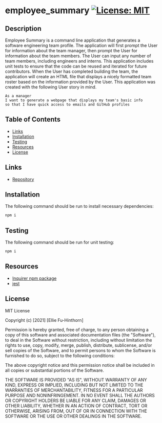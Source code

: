 # employee_summary [![License: MIT](https://img.shields.io/badge/License-MIT-yellow.svg)](https://opensource.org/licenses/MIT)
## Description

Employee Summary is a command line application that generates a software engineering team profile. The application will first prompt the User for information about the team manager, then prompt the User for information about the team members. The User can input any number of team members, including engineers and interns. This application includes unit tests to ensure that the code can be reused and iterated for future contributors. When the User has completed building the team, the application will create an HTML file that displays a nicely formatted team roster based on the information provided by the User. This application was created with the following User story in mind. 

```
As a manager
I want to generate a webpage that displays my team's basic info
so that I have quick access to emails and GitHub profiles
```

## Table of Contents
- [Links](#links)
- [Installation](#installation)
- [Testing](#testing)
- [Resources](#resources)
- [License](#license)

## Links
- [Repository](https://github.com/elliefh/employee_summary)
  
## Installation
The following command should be run to install necessary dependencies: 
```bash
npm i
```
## Testing
The following command should be run for unit testing: 
```bash
npm i
```

## Resources
- [Inquirer npm package](https://github.com/SBoudrias/Inquirer.js/)
- [jest](https://jestjs.io/)

## License
MIT License

Copyright (c) [2021] [Ellie Fu-Hinthorn]

Permission is hereby granted, free of charge, to any person obtaining a copy
of this software and associated documentation files (the "Software"), to deal
in the Software without restriction, including without limitation the rights
to use, copy, modify, merge, publish, distribute, sublicense, and/or sell
copies of the Software, and to permit persons to whom the Software is
furnished to do so, subject to the following conditions:

The above copyright notice and this permission notice shall be included in all
copies or substantial portions of the Software.

THE SOFTWARE IS PROVIDED "AS IS", WITHOUT WARRANTY OF ANY KIND, EXPRESS OR
IMPLIED, INCLUDING BUT NOT LIMITED TO THE WARRANTIES OF MERCHANTABILITY,
FITNESS FOR A PARTICULAR PURPOSE AND NONINFRINGEMENT. IN NO EVENT SHALL THE
AUTHORS OR COPYRIGHT HOLDERS BE LIABLE FOR ANY CLAIM, DAMAGES OR OTHER
LIABILITY, WHETHER IN AN ACTION OF CONTRACT, TORT OR OTHERWISE, ARISING FROM,
OUT OF OR IN CONNECTION WITH THE SOFTWARE OR THE USE OR OTHER DEALINGS IN THE
SOFTWARE.

<!-- # Unit 10 OOP Homework: Template Engine - Employee Summary

One of the most important aspects of programming is writing code that is readable, reliable, and maintainable. Oftentimes, *how* we design our code is just as important as the code itself. In this homework assignment, your challenge is to build a Node CLI that takes in information about employees and generates an HTML webpage that displays summaries for each person. Since testing is a key piece in making code maintainable, you will also be ensuring that all unit tests pass.


## Instructions

You will build a software engineering team generator command line application. The application will prompt the user for information about the team manager and then information about the team members. The user can input any number of team members, and they may be a mix of engineers and interns. This assignment must also pass all unit tests. When the user has completed building the team, the application will create an HTML file that displays a nicely formatted team roster based on the information provided by the user. Following the [common templates for user stories](https://en.wikipedia.org/wiki/User_story#Common_templates), we can frame this challenge as follows:

```
As a manager
I want to generate a webpage that displays my team's basic info
so that I have quick access to emails and GitHub profiles
```

How do you deliver this? Here are some guidelines:

* Use the [Inquirer npm package](https://github.com/SBoudrias/Inquirer.js/) to prompt the user for their email, id, and specific information based on their role with the company. For instance, an intern may provide their school, whereas an engineer may provide their GitHub username.

* Your app will run as a Node CLI to gather information about each employee.

* Below is an example of what your application may look like. Remember, the styling is completely up to you so try to make it unique.

![Employee Summary 1](./Assets/10-OOP-homework-demo-1.png)
![Employee Summary 2](./Assets/10-OOP-homework-demo-2.png)

In the `Develop` folder, there is a `package.json`, so make sure to `npm install`.

The dependencies are, [jest](https://jestjs.io/) for running the provided tests, and [inquirer](https://www.npmjs.com/package/inquirer) for collecting input from the user.

There are also unit tests to help you build the classes necessary.

It is recommended that you follow this workflow:

1. Run tests
2. Create or update classes to pass a single test case
3. Repeat

🎗 Remember, you can run the tests at any time with `npm run test`

It is recommended that you start with a directory structure that looks like this:

```
lib/           // classes and helper code
output/        // rendered output
templates/     // HTML template(s)
test/          // jest tests
  Employee.test.js
  Engineer.test.js
  Intern.test.js
  Manager.test.js
app.js         // Runs the application
```

### Hints

* Create multiple HTML templates for each type of user. For example, you could use the following templates:

  * `main.html`

  * `engineer.html`
  
  * `intern.html`
  
  * `manager.html`

* You will want to make your methods as pure as possible. This means try to make your methods simple so that they are easier to test.

* The different employee types should all inherit some methods and properties from a base class of `Employee`.

* In your HTML template files, you may want to add a placeholder character that helps your program identify where the dynamic markup begins and ends.

## Minimum Requirements

* Functional application.

* GitHub repository with a unique name and a README describing the project.

* User can use the CLI to generate an HTML page that displays information about their team.

* All tests must pass.

### Classes
The project must have the these classes: `Employee`, `Manager`, `Engineer`,
`Intern`. The tests for these classes in the `tests` directory must all pass.

The first class is an `Employee` parent class with the following properties and
methods:

  * name
  * id
  * email
  * getName()
  * getId()
  * getEmail()
  * getRole() // Returns 'Employee'

The other three classes will extend `Employee`. 

In addition to `Employee`'s properties and methods, `Manager` will also have:

  * officeNumber

  * getRole() // Overridden to return 'Manager'

In addition to `Employee`'s properties and methods, `Engineer` will also have:

  * github  // GitHub username

  * getGithub()

  * getRole() // Overridden to return 'Engineer'

In addition to `Employee`'s properties and methods, `Intern` will also have:

  * school 

  * getSchool()

  * getRole() // Overridden to return 'Intern'

### User input

The project must prompt the user to build an engineering team. An engineering
team consists of a manager, and any number of engineers and interns.

### Roster output

The project must generate a `team.html` page in the `output` directory, that displays a nicely formatted team roster. Each team member should display the following in no particular order:

  * Name

  * Role

  * ID

  * Role-specific property (School, link to GitHub profile, or office number)

## Bonus

* Use validation to ensure that the information provided is in the proper expected format.

* Add the application to your portfolio.

## Submission on BCS

You are required to submit the following:

* The URL of the GitHub repository

* A video demonstrating the entirety of the app's functionality 

